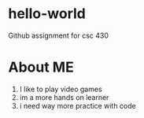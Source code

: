 # hello-world
Github assignment for csc 430 

# About ME

1. I like to play video games
2. im a more hands on learner
3. i need way more practice with code
